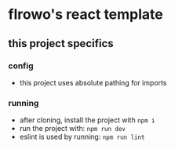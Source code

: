 # flrowo's react template

## this project specifics

### config
- this project uses absolute pathing for imports

### running
- after cloning, install the project with `npm i`
- run the project with: `npm run dev`
- eslint is used by running: `npm run lint`